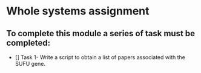 <h1> Whole systems assignment </h1>

<h2> To complete this module a series of task must be completed: </h2>

- [] Task 1- Write a script to obtain a list of papers associated with the SUFU gene.